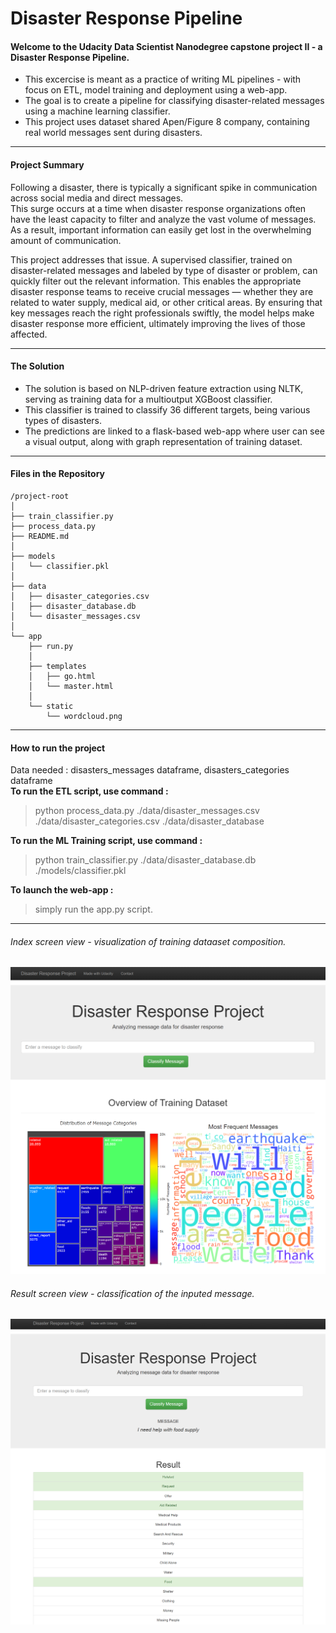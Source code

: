 # Disaster Response Pipeline

#### Welcome to the Udacity Data Scientist Nanodegree capstone project II - a Disaster Response Pipeline.<br>
- This excercise is meant as a practice of writing ML pipelines - with focus on ETL, model training and deployment using a web-app.<br>
- The goal is to create a pipeline for classifying disaster-related messages using a machine learning classifier.<br>
- This project uses dataset shared Apen/Figure 8 company, containing real world messages sent during disasters.<br>

-----------

#### Project Summary<br>

Following a disaster, there is typically a significant spike in communication across social media and direct messages.<br>
This surge occurs at a time when disaster response organizations often have the least capacity to filter and analyze the vast volume of messages.
As a result, important information can easily get lost in the overwhelming amount of communication.<br>

This project addresses that issue. A supervised classifier, trained on disaster-related messages and labeled by type of disaster or problem, can quickly filter out the relevant information.
This enables the appropriate disaster response teams to receive crucial messages — whether they are related to water supply, medical aid, or other critical areas.
By ensuring that key messages reach the right professionals swiftly, the model helps make disaster response more efficient, ultimately improving the lives of those affected.

-----------

#### The Solution<br>
- The solution is based on NLP-driven feature extraction using NLTK, serving as training data for a multioutput XGBoost classifier.<br>
- This classifier is trained to classify 36 different targets, being various types of disasters.<br>
- The predictions are linked to a flask-based web-app where user can see a visual output, along with graph representation of training dataset.<br>

-----------

#### Files in the Repository<br>

```
/project-root
│
├── train_classifier.py
├── process_data.py
├── README.md
│
├── models
│   └── classifier.pkl
│
├── data
│   ├── disaster_categories.csv
│   ├── disaster_database.db
│   └── disaster_messages.csv
│
└── app
    ├── run.py
    │
    ├── templates
    │   ├── go.html
    │   └── master.html
    │
    └── static
        └── wordcloud.png
```

-----------
#### How to run the project<br>
Data needed : disasters_messages dataframe, disasters_categories dataframe <br>
**To run the ETL script, use command :**<br>
>python process_data.py ./data/disaster_messages.csv ./data/disaster_categories.csv ./data/disaster_database    <br>

**To run the ML Training script, use command :**<br>
>python train_classifier.py ./data/disaster_database.db ./models/classifier.pkl   <br>

**To launch the web-app :**<br>
>simply run the app.py script.<br>

-----------

###### Index screen view - visualization of training dataaset composition.<br>
![Project Diagram](screenshots/index.png)

###### Result screen view - classification of the inputed message.<br>
![Project Diagram](screenshots/result.png)
